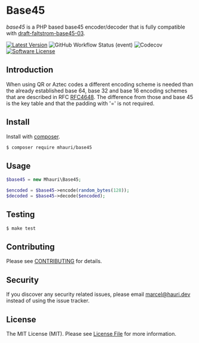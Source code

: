 # Base45

*base45* is a PHP based base45 encoder/decoder that is fully compatible with [draft-faltstrom-base45-03](https://datatracker.ietf.org/doc/html/draft-faltstrom-base45-03).

[![Latest Version](https://img.shields.io/packagist/v/mhauri/base45.svg?style=flat-square)](https://packagist.org/packages/mhauri/base45)
![GitHub Workflow Status (event)](https://img.shields.io/github/workflow/status/mhauri/base45/Tests?event=push&style=flat-square)
![Codecov](https://img.shields.io/codecov/c/github/mhauri/base45?style=flat-square)
[![Software License](https://img.shields.io/badge/license-MIT-brightgreen.svg?style=flat-square)](LICENSE.md)

## Introduction

When using QR or Aztec codes a different encoding scheme is needed
than the already established base 64, base 32 and base 16 encoding
schemes that are described in RFC [RFC4648](https://datatracker.ietf.org/doc/html/rfc4648).  The difference
from those and base 45 is the key table and that the padding with '='
is not required.

## Install

Install with [composer](https://getcomposer.org/).

``` bash
$ composer require mhauri/base45
```

## Usage


``` php
$base45 = new Mhauri\Base45;

$encoded = $base45->encode(random_bytes(128));
$decoded = $base45->decode($encoded);
```

## Testing

``` bash
$ make test
```

## Contributing

Please see [CONTRIBUTING](CONTRIBUTING.md) for details.

## Security

If you discover any security related issues, please email marcel@hauri.dev instead of using the issue tracker.

## License

The MIT License (MIT). Please see [License File](LICENSE) for more information.